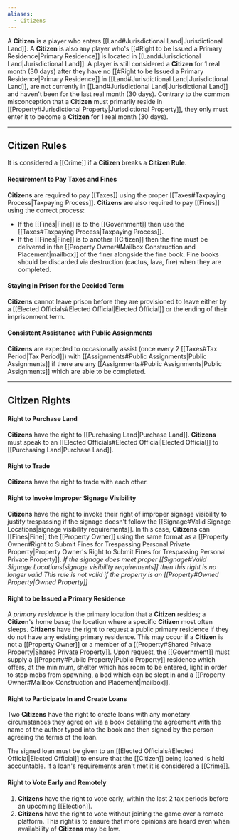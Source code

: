 ```yaml
---
aliases:
  - Citizens
---
```

A **Citizen** is a player who enters [[Land#Jurisdictional Land|Jurisdictional Land]]. A **Citizen** is also any player who's [[#Right to be Issued a Primary Residence|Primary Residence]] is located in [[Land#Jurisdictional Land|Jurisdictional Land]]. 
A player is still considered a **Citizen** for 1 real month (30 days) after they have no [[#Right to be Issued a Primary Residence|Primary Residence]] in [[Land#Jurisdictional Land|Jurisdictional Land]], are not currently in [[Land#Jurisdictional Land|Jurisdictional Land]] and haven't been for the last real month (30 days).
Contrary to the common misconception that a **Citizen** must primarily reside in [[Property#Jurisdictional Property|Jurisdictional Property]], they only must enter it to become a **Citizen** for 1 real month (30 days).

---
## Citizen Rules
It is considered a [[Crime]] if a **Citizen** breaks a **Citizen Rule**.
#### Requirement to Pay Taxes and Fines
**Citizens** are required to pay [[Taxes]] using the proper [[Taxes#Taxpaying Process|Taxpaying Process]].
**Citizens** are also required to pay [[Fines]] using the correct process:
- If the [[Fines|Fine]] is to the [[Government]] then use the [[Taxes#Taxpaying Process|Taxpaying Process]].
- If the [[Fines|Fine]] is to another [[Citizen]] then the fine must be delivered in the [[Property Owner#Mailbox Construction and Placement|mailbox]] of the finer alongside the fine book. Fine books should be discarded via destruction (cactus, lava, fire) when they are completed.
#### Staying in Prison for the Decided Term
**Citizens** cannot leave prison before they are provisioned to leave either by a [[Elected Officials#Elected Official|Elected Official]] or the ending of their imprisonment term.
#### Consistent Assistance with Public Assignments
**Citizens** are expected to occasionally assist (once every 2 [[Taxes#Tax Period|Tax Period]]) with [[Assignments#Public Assignments|Public Assignments]] if there are any [[Assignments#Public Assignments|Public Assignments]] which are able to be completed.

---
## Citizen Rights
#### Right to Purchase Land
**Citizens** have the right to [[Purchasing Land|Purchase Land]]. **Citizens** must speak to an [[Elected Officials#Elected Official|Elected Official]] to [[Purchasing Land|Purchase Land]].
#### Right to Trade
**Citizens** have the right to trade with each other.
#### Right to Invoke Improper Signage Visibility
**Citizens** have the right to invoke their right of improper signage visibility to justify trespassing if the signage doesn't follow the [[Signage#Valid Signage Locations|signage visibility requirements]]. In this case, **Citizens** can [[Fines|Fine]] the [[Property Owner]] using the same format as a [[Property Owner#Right to Submit Fines for Trespassing Personal Private Property|Property Owner's Right to Submit Fines for Trespassing Personal Private Property]].
*If the signage does meet proper [[Signage#Valid Signage Locations|signage visibility requirements]] then this right is no longer valid*
*This rule is not valid if the property is an [[Property#Owned Property|Owned Property]]*
#### Right to be Issued a Primary Residence
A *primary residence* is the primary location that a **Citizen** resides; a **Citizen**'s home base; the location where a specific **Citizen** most often sleeps.
**Citizens** have the right to request a public primary residence if they do not have any existing primary residence. This may occur if a **Citizen** is not a [[Property Owner]] or a member of a [[Property#Shared Private Property|Shared Private Property]].
Upon request, the [[Government]] must supply a [[Property#Public Property|Public Property]] residence which offers, at the minimum, shelter which has room to be entered, light in order to stop mobs from spawning, a bed which can be slept in and a [[Property Owner#Mailbox Construction and Placement|mailbox]].
#### Right to Participate In and Create Loans
Two **Citizens** have the right to create loans with any monetary circumstances they agree on via a book detailing the agreement with the name of the author typed into the book and then signed by the person agreeing the terms of the loan.

The signed loan must be given to an [[Elected Officials#Elected Official|Elected Official]] to ensure that the [[Citizen]] being loaned is held accountable. If a loan's requirements aren't met it is considered a [[Crime]].
#### Right to Vote Early and Remotely
1. **Citizens** have the right to vote early, within the last 2 tax periods before an upcoming [[Election]]. 
2. **Citizens** have the right to vote without joining the game over a remote platform.
This right is to ensure that more opinions are heard even when availability of **Citizens** may be low.